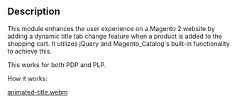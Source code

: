 ## Description 



This module enhances the user experience on a Magento 2 website by adding a dynamic title tab change feature when a product is added to the shopping cart. 
It utilizes jQuery and Magento_Catalog's built-in functionality to achieve this.

This works for both PDP and PLP.

How it works:

[animated-title.webm](https://github.com/YevhenZvieriev/magento2-animated-cart-title/assets/43544955/c347975f-8136-43b3-bb9a-bc7ca16c77dd)
